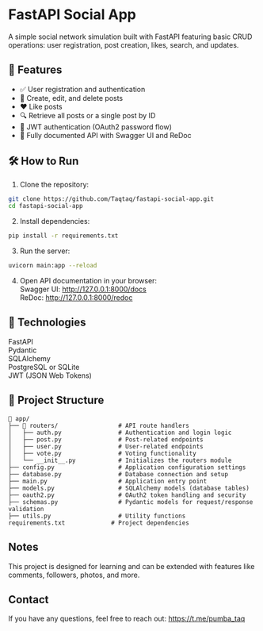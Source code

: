 # FastAPI Social App

A simple social network simulation built with FastAPI featuring basic CRUD operations: user registration, post creation, likes, search, and updates.

## 🚀 Features

- ✅ User registration and authentication  
- 📝 Create, edit, and delete posts  
- ❤️ Like posts  
- 🔍 Retrieve all posts or a single post by ID  
- 🔐 JWT authentication (OAuth2 password flow)  
- 📄 Fully documented API with Swagger UI and ReDoc  

## 🛠 How to Run

1. Clone the repository:

```bash
git clone https://github.com/Taqtaq/fastapi-social-app.git
cd fastapi-social-app
```

2. Install dependencies:
```bash
pip install -r requirements.txt
```

3. Run the server:
```bash
uvicorn main:app --reload
```

4. Open API documentation in your browser:  
Swagger UI: http://127.0.0.1:8000/docs  
ReDoc: http://127.0.0.1:8000/redoc  


## 🔧 Technologies
FastAPI  
Pydantic  
SQLAlchemy  
PostgreSQL or SQLite  
JWT (JSON Web Tokens)  


## 📂 Project Structure
```
📁 app/
├── 📁 routers/                 # API route handlers
│   ├── auth.py                # Authentication and login logic
│   ├── post.py                # Post-related endpoints
│   ├── user.py                # User-related endpoints
│   ├── vote.py                # Voting functionality
│   └── __init__.py            # Initializes the routers module
├── config.py                  # Application configuration settings
├── database.py                # Database connection and setup
├── main.py                    # Application entry point
├── models.py                  # SQLAlchemy models (database tables)
├── oauth2.py                  # OAuth2 token handling and security
├── schemas.py                 # Pydantic models for request/response validation
├── utils.py                   # Utility functions
requirements.txt             # Project dependencies
```


## Notes
This project is designed for learning and can be extended with features like comments, followers, photos, and more.


## Contact

If you have any questions, feel free to reach out: https://t.me/pumba_taq